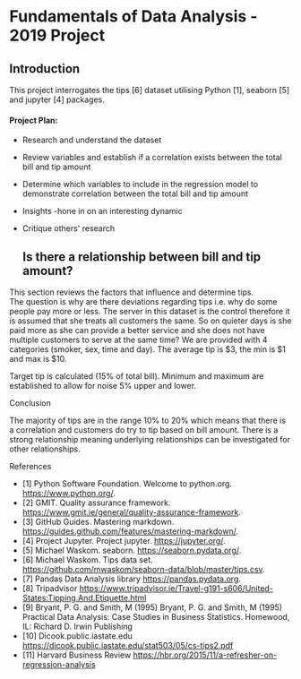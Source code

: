 # Fundamentals of Data Analysis - 2019 Project

## Introduction

This project interrogates the tips [6] dataset utilising Python [1], seaborn [5] and jupyter [4] packages. 

#### Project Plan:
 - Research and understand the dataset
 - Review variables and establish if a correlation exists between the total bill and tip amount
 - Determine which variables to include in the regression model to demonstrate correlation between the total bill and tip amount
 - Insights -hone in on an interesting dynamic
 - Critique others' research
    
    ## Is there a relationship between bill and tip amount?
This section reviews the factors that influence and determine tips.  
The question is why are there deviations regarding tips i.e. why do some people pay more or less.  The server in this dataset is the control therefore it is assumed that she treats all customers the same.  So on quieter days is she paid more as she can provide a better service and she does not have multiple customers to serve at the same time? We are provided with 4 categories (smoker, sex, time and day). 
The average tip is $3, the min is $1 and max is $10.  

Target tip is calculated (15% of total bill). Minimum and maximum are established to allow for noise 5% upper and lower.

Conclusion

The majority of tips are in the range 10% to 20% which means that there is a correlation and customers do try to tip based on bill amount.
There is a strong relationship meaning underlying relationships can be investigated for other relationships. 


References
 - [1] Python Software Foundation. Welcome to python.org.
https://www.python.org/.
 - [2] GMIT. Quality assurance framework.
https://www.gmit.ie/general/quality-assurance-framework.
 - [3] GitHub Guides. Mastering markdown.
https://guides.github.com/features/mastering-markdown/.
 - [4] Project Jupyter. Project jupyter.
https://jupyter.org/.
 - [5] Michael Waskom. seaborn.
https://seaborn.pydata.org/.
 - [6] Michael Waskom. Tips data set.
https://github.com/mwaskom/seaborn-data/blob/master/tips.csv.
 - [7] Pandas Data Analysis library
 https://pandas.pydata.org.
  - [8] Tripadvisor
 https://www.tripadvisor.ie/Travel-g191-s606/United-States:Tipping.And.Etiquette.html
  - [9] Bryant, P. G. and Smith, M (1995)
 Bryant, P. G. and Smith, M (1995) Practical Data Analysis: Case Studies in Business Statistics. Homewood, IL: Richard D. Irwin Publishing
  - [10] Dicook.public.iastate.edu
 https://dicook.public.iastate.edu/stat503/05/cs-tips2.pdf
  - [11] Harvard Business Review
  https://hbr.org/2015/11/a-refresher-on-regression-analysis